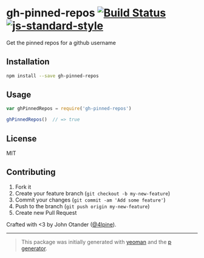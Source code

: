 # gh-pinned-repos [![Build Status](https://secure.travis-ci.org/johnotander/gh-pinned-repos.svg?branch=master)](https://travis-ci.org/johnotander/gh-pinned-repos) [![js-standard-style](https://img.shields.io/badge/code%20style-standard-brightgreen.svg?style=flat)](https://github.com/feross/standard)

Get the pinned repos for a github username

## Installation

```bash
npm install --save gh-pinned-repos
```

## Usage

```javascript
var ghPinnedRepos = require('gh-pinned-repos')

ghPinnedRepos()  // => true
```

## License

MIT

## Contributing

1. Fork it
2. Create your feature branch (`git checkout -b my-new-feature`)
3. Commit your changes (`git commit -am 'Add some feature'`)
4. Push to the branch (`git push origin my-new-feature`)
5. Create new Pull Request

Crafted with <3 by John Otander ([@4lpine](https://twitter.com/4lpine)).

***

> This package was initially generated with [yeoman](http://yeoman.io) and the [p generator](https://github.com/johnotander/generator-p.git).
